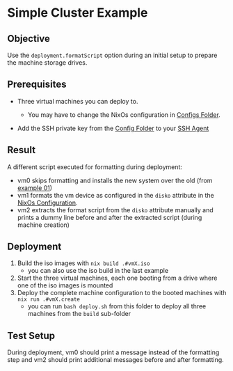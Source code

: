 # Simple Cluster Example

## Objective

Use the ``deployment.formatScript`` option during an initial setup to prepare the machine storage drives.

## Prerequisites

- Three virtual machines you can deploy to.
  - You may have to change the NixOs configuration in [Configs Folder](../00-exampleConfigs/).

- Add the SSH private key from the [Config Folder](../00-exampleConfigs/secrets/sshKey) to your [SSH Agent](https://docs.github.com/en/authentication/connecting-to-github-with-ssh/generating-a-new-ssh-key-and-adding-it-to-the-ssh-agent#adding-your-ssh-key-to-the-ssh-agent)

## Result

A different script executed for formatting during deployment:
- vm0 skips formatting and installs the new system over the old (from [example 01](../01-simpleCluster/))
- vm1 formats the vm device as configured in the ``disko`` attribute in the [NixOs Configuration](../00-exampleConfigs/machines/vm.nix).
- vm2 extracts the format script from the ``disko`` attribute manually and prints a dummy line before and after the extracted script (during machine creation)

## Deployment

1. Build the iso images with ``nix build .#vmX.iso``
   - you can also use the iso build in the last example
2. Start the three virtual machines, each one booting from a drive where one of the iso images is mounted
3. Deploy the complete machine configuration to the booted machines with ``nix run .#vmX.create``
   - you can run ``bash deploy.sh`` from this folder to deploy all three machines from the `build` sub-folder

## Test Setup

During deployment, vm0 should print a message instead of the formatting step and vm2 should print additional messages before and after formatting.

